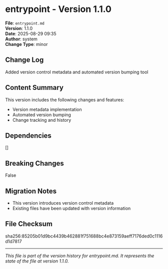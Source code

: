 # entrypoint - Version 1.1.0

**File**: `entrypoint.md`  
**Version**: 1.1.0  
**Date**: 2025-08-29 09:35  
**Author**: system  
**Change Type**: minor  

## Change Log
Added version control metadata and automated version bumping tool

## Content Summary
This version includes the following changes and features:

- Version metadata implementation
- Automated version bumping
- Change tracking and history

## Dependencies
[]

## Breaking Changes
False

## Migration Notes
- This version introduces version control metadata
- Existing files have been updated with version information

## File Checksum
sha256:85205b01d9bc4439b462881f751688bc4e873159aeff7176ded0c1116d1d7817

---

*This file is part of the version history for entrypoint.md. It represents the state of the file at version 1.1.0.*
